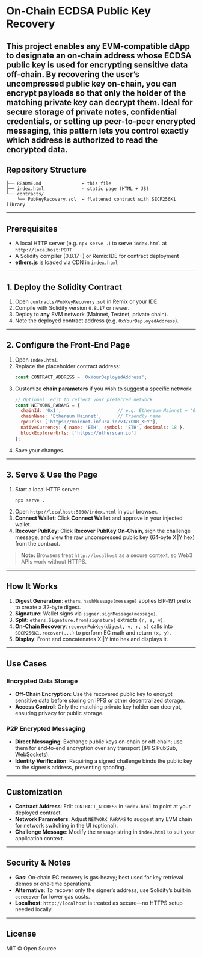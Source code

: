 # On‑Chain ECDSA Public Key Recovery

This project enables any EVM-compatible dApp to designate an on-chain address whose ECDSA public key is used for encrypting sensitive data off-chain. By recovering the user’s uncompressed public key on-chain, you can encrypt payloads so that **only** the holder of the matching private key can decrypt them. Ideal for secure storage of private notes, confidential credentials, or setting up peer-to-peer encrypted messaging, this pattern lets you control exactly which address is authorized to read the encrypted data.
---

## Repository Structure

```
├── README.md               ← this file
├── index.html              ← static page (HTML + JS)
└── contracts/
    └── PubKeyRecovery.sol  ← flattened contract with SECP256K1 library
```

---

## Prerequisites

- A local HTTP server (e.g. `npx serve .`) to serve `index.html` at `http://localhost:PORT`
- A Solidity compiler (0.8.17+) or Remix IDE for contract deployment
- **ethers.js** is loaded via CDN in `index.html`

---

## 1. Deploy the Solidity Contract

1. Open `contracts/PubKeyRecovery.sol` in Remix or your IDE.
2. Compile with Solidity version `0.8.17` or newer.
3. Deploy to **any** EVM network (Mainnet, Testnet, private chain).
4. Note the deployed contract address (e.g. `0xYourDeployedAddress`).

---

## 2. Configure the Front‑End Page

1. Open `index.html`.
2. Replace the placeholder contract address:
   ```js
   const CONTRACT_ADDRESS = '0xYourDeployedAddress';
   ```
3. Customize **chain parameters** if you wish to suggest a specific network:
   ```js
   // Optional: edit to reflect your preferred network
   const NETWORK_PARAMS = {
     chainId: '0x1',                     // e.g. Ethereum Mainnet = '0x1'
     chainName: 'Ethereum Mainnet',      // Friendly name
     rpcUrls: ['https://mainnet.infura.io/v3/YOUR_KEY'],
     nativeCurrency: { name: 'ETH', symbol: 'ETH', decimals: 18 },
     blockExplorerUrls: ['https://etherscan.io']
   };
   ```
4. Save your changes.

---

## 3. Serve & Use the Page

1. Start a local HTTP server:
   ```bash
   npx serve .
   ```
2. Open `http://localhost:5000/index.html` in your browser.
3. **Connect Wallet**: Click **Connect Wallet** and approve in your injected wallet.
4. **Recover PubKey**: Click **Recover PubKey On‑Chain**, sign the challenge message, and view the raw uncompressed public key (64‑byte X‖Y hex) from the contract.

> **Note:** Browsers treat `http://localhost` as a secure context, so Web3 APIs work without HTTPS.

---

## How It Works

1. **Digest Generation**: `ethers.hashMessage(message)` applies EIP‑191 prefix to create a 32‑byte digest.
2. **Signature**: Wallet signs via `signer.signMessage(message)`.
3. **Split**: `ethers.Signature.from(signature)` extracts `(r, s, v)`.
4. **On‑Chain Recovery**: `recoverPubKey(digest, v, r, s)` calls into `SECP256K1.recover(...)` to perform EC math and return `(x, y)`.
5. **Display**: Front end concatenates X||Y into hex and displays it.

---

## Use Cases

### Encrypted Data Storage

- **Off‑Chain Encryption**: Use the recovered public key to encrypt sensitive data before storing on IPFS or other decentralized storage.
- **Access Control**: Only the matching private key holder can decrypt, ensuring privacy for public storage.

### P2P Encrypted Messaging

- **Direct Messaging**: Exchange public keys on‑chain or off‑chain; use them for end‑to‑end encryption over any transport (IPFS PubSub, WebSockets).
- **Identity Verification**: Requiring a signed challenge binds the public key to the signer’s address, preventing spoofing.

---

## Customization

- **Contract Address**: Edit `CONTRACT_ADDRESS` in `index.html` to point at your deployed contract.
- **Network Parameters**: Adjust `NETWORK_PARAMS` to suggest any EVM chain for network switching in the UI (optional).
- **Challenge Message**: Modify the `message` string in `index.html` to suit your application context.

---

## Security & Notes

- **Gas**: On‑chain EC recovery is gas‑heavy; best used for key retrieval demos or one‑time operations.
- **Alternative**: To recover only the signer’s address, use Solidity’s built‑in `ecrecover` for lower gas costs.
- **Localhost**: `http://localhost` is treated as secure—no HTTPS setup needed locally.

---

## License

MIT © Open Source
